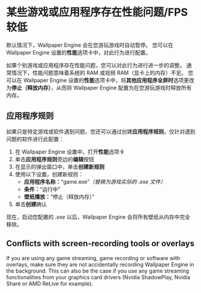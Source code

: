 # 某些游戏或应用程序存在性能问题/FPS 较低

默认情况下，Wallpaper Engine 会在您游玩游戏时自动暂停。 您可以在 Wallpaper Engine 设置的**性能**选项卡中，对此行为进行配置。

如果个别游戏或应用程序存在性能问题，您可以对此行为进行进一步的调整。 通常情况下，性能问题意味着系统的 RAM 或视频 RAM（显卡上的内存）不足。 您可以在 Wallpaper Engine 设置的**性能**选项卡中，将**其他应用程序全屏时**选项更改为**停止（释放内存）**，从而将 Wallpaper Engine 配置为在您游玩游戏时释放所有内存。

## 应用程序规则

如果只是特定游戏或软件遇到问题，您还可以通过创建**应用程序规则**，仅针对遇到问题的软件进行此配置：

1. 在 Wallpaper Engine 设置中，打开**性能**选项卡
2. 单击**应用程序规则**旁边的**编辑**按钮
3. 在显示的弹出窗口中，单击**创建新规则**
4. 使用以下设置，创建新规则：
    * **应用程序名称：**“game.exe”*（替换为游戏实际的 .exe 文件）*
    * **条件：**“运行中”
    * **壁纸播放：**“停止（释放内存）”
5. 单击**创建**确认

现在，启动您配置的 *.exe* 以后，Wallpaper Engine 会将所有壁纸从内存中完全移除。

## Conflicts with screen-recording tools or overlays

If you are using any game streaming, game recording or software with overlays, make sure they are not accidentally recording Wallpaper Engine in the background. This can also be the case if you use any game streaming functionalities from your graphics card drivers (Nvidia ShadowPlay, Nvidia Share or AMD ReLive for example).
